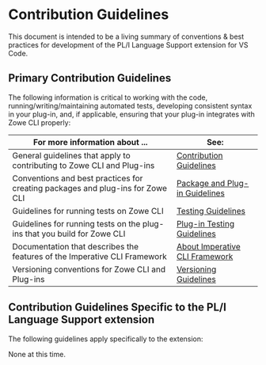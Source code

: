 # Contribution Guidelines

This document is intended to be a living summary of conventions & best practices for development of the PL/I Language Support extension for VS Code.

## Primary Contribution Guidelines

The following information is critical to working with the code, running/writing/maintaining automated tests, developing consistent syntax in your plug-in, and, if applicable, ensuring that your plug-in integrates with Zowe CLI properly:

| For more information about ...                                                 | See:                                                                                                               |
| ------------------------------------------------------------------------------ | ------------------------------------------------------------------------------------------------------------------ |
| General guidelines that apply to contributing to Zowe CLI and Plug-ins         | [Contribution Guidelines](https://github.com/zowe/zowe-cli/blob/master/CONTRIBUTING.md)                            |
| Conventions and best practices for creating packages and plug-ins for Zowe CLI | [Package and Plug-in Guidelines](https://github.com/zowe/zowe-cli/blob/master/docs/PackagesAndPluginGuidelines.md) |
| Guidelines for running tests on Zowe CLI                                       | [Testing Guidelines](https://github.com/zowe/zowe-cli/blob/master/docs/TESTING.md)                                 |
| Guidelines for running tests on the plug-ins that you build for Zowe CLI       | [Plug-in Testing Guidelines](https://github.com/zowe/zowe-cli/blob/master/docs/PluginTESTINGGuidelines.md)         |
| Documentation that describes the features of the Imperative CLI Framework      | [About Imperative CLI Framework](https://github.com/zowe/imperative/wiki)                                          |
| Versioning conventions for Zowe CLI and Plug-ins                               | [Versioning Guidelines](https://github.com/zowe/zowe-cli/blob/master/docs/MaintainerVersioning.md)                 |

## Contribution Guidelines Specific to the PL/I Language Support extension

The following guidelines apply specifically to the extension:

None at this time.
